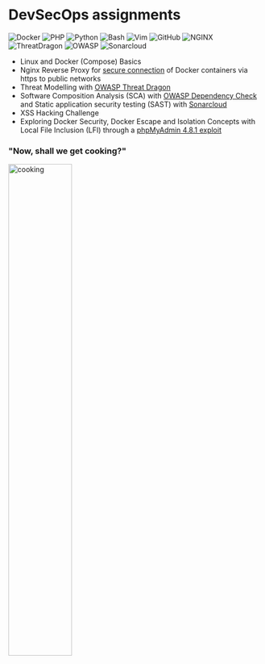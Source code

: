 # DevSecOps assignments
![Docker](https://custom-icon-badges.demolab.com/badge/Docker-0db7ed.svg?logo=docker&logoColor=white) 
![PHP](https://img.shields.io/badge/PHP-747bb3.svg?logo=php&logoColor=white) 
![Python](https://img.shields.io/badge/Python-14354C.svg?logo=python&logoColor=white) 
![Bash](https://img.shields.io/badge/Bash-121011.svg?logo=gnu-bash&logoColor=white) 
![Vim](https://custom-icon-badges.demolab.com/badge/Vim-049b33.svg?logo=vim&logoColor=white) 
![GitHub](https://custom-icon-badges.demolab.com/badge/GitHub-6a2486.svg?logo=github&logoColor=white) 
![NGINX](https://custom-icon-badges.demolab.com/badge/NGINX-009900.svg?logo=nginx&logoColor=white) 
![ThreatDragon](https://custom-icon-badges.demolab.com/badge/ThreatDragon-ebebeb.svg?logo=threatdragon&logoColor=black) 
![OWASP](https://custom-icon-badges.demolab.com/badge/OWASP-253e81.svg?logo=owasp&logoColor=white) 
![Sonarcloud](https://custom-icon-badges.demolab.com/badge/Sonarcloud-f48952.svg?logo=sonarcloud&logoColor=white)

* Linux and Docker (Compose) Basics
* Nginx Reverse Proxy for [secure connection](https://tadim-team22.devsecops.fh-aachen.de) of Docker containers via https to public networks
* Threat Modelling with [OWASP Threat Dragon](https://owasp.org/www-project-threat-dragon/)
* Software Composition Analysis (SCA) with [OWASP Dependency Check](https://owasp.org/www-project-dependency-check/) and Static application security testing (SAST) with [Sonarcloud](https://docs.sonarsource.com/sonarcloud/)
* XSS Hacking Challenge
* Exploring Docker Security, Docker Escape and Isolation Concepts with Local File Inclusion (LFI) through a [phpMyAdmin 4.8.1 exploit](https://www.exploit-db.com/exploits/50457)

### "Now, shall we get cooking?"
<img src="https://static.wikia.nocookie.net/jujutsu-kaisen/images/7/76/Yuji_and_Aoi_Todo_get_to_cooking_%28Anime%29.png/revision/latest/scale-to-width-down/1000?cb=20210220180408"
     alt="cooking"
  width= 50%/>
